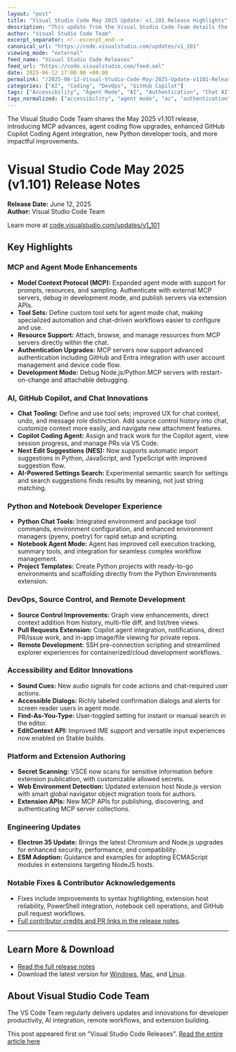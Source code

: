```yaml
---
layout: "post"
title: "Visual Studio Code May 2025 Update: v1.101 Release Highlights"
description: "This update from the Visual Studio Code Team details the major new features, improvements, and fixes released in May 2025 (version 1.101). Key topics include advances in MCP servers, agent mode, GitHub Copilot Coding Agent enhancements, Python environment tooling, chat and AI experiences, accessibility, and platform engineering updates."
author: "Visual Studio Code Team"
excerpt_separator: <!--excerpt_end-->
canonical_url: "https://code.visualstudio.com/updates/v1_101"
viewing_mode: "external"
feed_name: "Visual Studio Code Releases"
feed_url: "https://code.visualstudio.com/feed.xml"
date: 2025-06-12 17:00:00 +00:00
permalink: "/2025-06-12-Visual-Studio-Code-May-2025-Update-v1101-Release-Highlights.html"
categories: ["AI", "Coding", "DevOps", "GitHub Copilot"]
tags: ["Accessibility", "Agent Mode", "AI", "Authentication", "Chat AI", "Coding", "DevOps", "Electron 35", "Extension Authoring", "GitHub Copilot", "Jupyter", "MCP", "MCP Servers", "News", "Notebook", "Pull Requests", "Python", "Remote Development", "Semantic Search", "Source Control", "V1.101", "VS Code", "VSCE"]
tags_normalized: ["accessibility", "agent mode", "ai", "authentication", "chat ai", "coding", "devops", "electron 35", "extension authoring", "github copilot", "jupyter", "mcp", "mcp servers", "news", "notebook", "pull requests", "python", "remote development", "semantic search", "source control", "v1dot101", "vs code", "vsce"]
---
```


The Visual Studio Code Team shares the May 2025 v1.101 release, introducing MCP advances, agent coding flow upgrades, enhanced GitHub Copilot Coding Agent integration, new Python developer tools, and more impactful improvements.<!--excerpt_end-->

# Visual Studio Code May 2025 (v1.101) Release Notes

**Release Date:** June 12, 2025  
**Author:** Visual Studio Code Team

Learn more at [code.visualstudio.com/updates/v1_101](https://code.visualstudio.com/updates/v1_101)

## Key Highlights

### MCP and Agent Mode Enhancements

- **Model Context Protocol (MCP):** Expanded agent mode with support for prompts, resources, and sampling. Authenticate with external MCP servers, debug in development mode, and publish servers via extension APIs.
- **Tool Sets:** Define custom tool sets for agent mode chat, making specialized automation and chat-driven workflows easier to configure and use.
- **Resource Support:** Attach, browse, and manage resources from MCP servers directly within the chat.
- **Authentication Upgrades:** MCP servers now support advanced authentication including GitHub and Entra integration with user account management and device code flow.
- **Development Mode:** Debug Node.js/Python MCP servers with restart-on-change and attachable debugging.

### AI, GitHub Copilot, and Chat Innovations

- **Chat Tooling:** Define and use tool sets; improved UX for chat context, undo, and message role distinction. Add source control history into chat, customize context more easily, and navigate new attachment features.
- **Copilot Coding Agent:** Assign and track work for the Copilot agent, view session progress, and manage PRs via VS Code.
- **Next Edit Suggestions (NES):** Now supports automatic import suggestions in Python, JavaScript, and TypeScript with improved suggestion flow.
- **AI-Powered Settings Search:** Experimental semantic search for settings and search suggestions finds results by meaning, not just string matching.

### Python and Notebook Developer Experience

- **Python Chat Tools:** Integrated environment and package tool commands, environment configuration, and enhanced environment managers (pyenv, poetry) for rapid setup and scripting.
- **Notebook Agent Mode:** Agent has improved cell execution tracking, summary tools, and integration for seamless complex workflow management.
- **Project Templates:** Create Python projects with ready-to-go environments and scaffolding directly from the Python Environments extension.

### DevOps, Source Control, and Remote Development

- **Source Control Improvements:** Graph view enhancements, direct context addition from history, multi-file diff, and list/tree views.
- **Pull Requests Extension:** Copilot agent integration, notifications, direct PR/issue work, and in-app image/file viewing for private repos.
- **Remote Development:** SSH pre-connection scripting and streamlined explorer experiences for containerized/cloud development workflows.

### Accessibility and Editor Innovations

- **Sound Cues:** New audio signals for code actions and chat-required user actions.
- **Accessible Dialogs:** Richly labeled confirmation dialogs and alerts for screen reader users in agent mode.
- **Find-As-You-Type:** User-toggled setting for instant or manual search in the editor.
- **EditContext API:** Improved IME support and versatile input experiences now enabled on Stable builds.

### Platform and Extension Authoring

- **Secret Scanning:** VSCE now scans for sensitive information before extension publication, with customizable allowed secrets.
- **Web Environment Detection:** Updated extension host Node.js version with smart global navigator object migration tools for authors.
- **Extension APIs:** New MCP APIs for publishing, discovering, and authenticating MCP server collections.

### Engineering Updates

- **Electron 35 Update:** Brings the latest Chromium and Node.js upgrades for enhanced security, performance, and compatibility.
- **ESM Adoption:** Guidance and examples for adopting ECMAScript modules in extensions targeting NodeJS hosts.

### Notable Fixes & Contributor Acknowledgements

- Fixes include improvements to syntax highlighting, extension host reliability, PowerShell integration, notebook cell operations, and GitHub pull request workflows.
- [Full contributor credits and PR links in the release notes](https://code.visualstudio.com/updates/v1_101).

---

## Learn More & Download

- [Read the full release notes](https://code.visualstudio.com/updates/v1_101)
- Download the latest version for [Windows](https://update.code.visualstudio.com/1.101.2/win32-x64-user/stable), [Mac](https://update.code.visualstudio.com/1.101.2/darwin-universal/stable), and [Linux](https://update.code.visualstudio.com/1.101.2/linux-deb-x64/stable).

## About Visual Studio Code Team

The VS Code Team regularly delivers updates and innovations for developer productivity, AI integration, remote workflows, and extension building.

This post appeared first on "Visual Studio Code Releases". [Read the entire article here](https://code.visualstudio.com/updates/v1_101)
